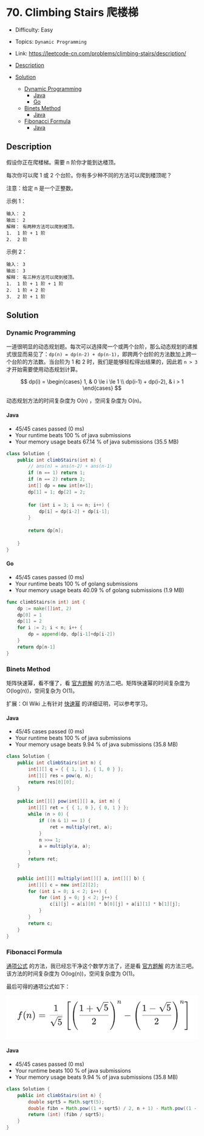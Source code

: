 <!-- omit in toc -->
# 70. Climbing Stairs 爬楼梯

- Difficulty: Easy
- Topics: `Dynamic Programming`
- Link: https://leetcode-cn.com/problems/climbing-stairs/description/

- [Description](#description)
- [Solution](#solution)
  - [Dynamic Programming](#dynamic-programming)
    - [Java](#java)
    - [Go](#go)
  - [Binets Method](#binets-method)
    - [Java](#java-1)
  - [Fibonacci Formula](#fibonacci-formula)
    - [Java](#java-2)
## Description

假设你正在爬楼梯。需要 n 阶你才能到达楼顶。

每次你可以爬 1 或 2 个台阶。你有多少种不同的方法可以爬到楼顶呢？

注意：给定 n 是一个正整数。

示例 1：
```
输入： 2
输出： 2
解释： 有两种方法可以爬到楼顶。
1.  1 阶 + 1 阶
2.  2 阶
```
示例 2：
```
输入： 3
输出： 3
解释： 有三种方法可以爬到楼顶。
1.  1 阶 + 1 阶 + 1 阶
2.  1 阶 + 2 阶
3.  2 阶 + 1 阶
```

## Solution

### Dynamic Programming

一道很明显的动态规划题。每次可以选择爬一个或两个台阶，那么动态规划的递推式很显而易见了：`dp(n) = dp(n-2) + dp(n-1)`，即跨两个台阶的方法数加上跨一个台阶的方法数。当台阶为 1 和 2 时，我们是能够轻松得出结果的，因此若 `n > 3` 才开始需要使用动态规划计算。

$$
dp(i) = \begin{cases}
    1, &  0 \le i \le 1 \\
    dp(i-1) + dp(i-2), & i > 1
\end{cases}
$$

动态规划方法的时间复杂度为 O(n) ，空间复杂度为 O(n)。

#### Java

- 45/45 cases passed (0 ms)
- Your runtime beats 100 % of java submissions
- Your memory usage beats 67.14 % of java submissions (35.5 MB)

```java
class Solution {
    public int climbStairs(int n) {
        // ans(n) = ans(n-2) + ans(n-1)
        if (n == 1) return 1;
        if (n == 2) return 2;
        int[] dp = new int[n+1];
        dp[1] = 1; dp[2] = 2;
        
        for (int i = 3; i <= n; i++) {
            dp[i] = dp[i-2] + dp[i-1];
        }

        return dp[n];
        
    }
}
```

#### Go

- 45/45 cases passed (0 ms)
- Your runtime beats 100 % of golang submissions
- Your memory usage beats 40.09 % of golang submissions (1.9 MB)

```go
func climbStairs(n int) int {
	dp := make([]int, 2)
	dp[0] = 1
	dp[1] = 2
	for i := 2; i < n; i++ {
		dp = append(dp, dp[i-1]+dp[i-2])
	}
	return dp[n-1]
}
```

### Binets Method

矩阵快速幂，看不懂了，看 [官方题解][] 的方法二吧。矩阵快速幂的时间复杂度为 O(log(n))，空间复杂为 O(1)。

扩展：OI Wiki 上有针对 [快速幂](https://oi-wiki.org/math/quick-pow/#_11) 的详细证明，可以参考学习。


#### Java

- 45/45 cases passed (0 ms)
- Your runtime beats 100 % of java submissions
- Your memory usage beats 9.94 % of java submissions (35.8 MB)

```java
class Solution {
    public int climbStairs(int n) {
        int[][] q = { { 1, 1 }, { 1, 0 } };
        int[][] res = pow(q, n);
        return res[0][0];
    }

    public int[][] pow(int[][] a, int n) {
        int[][] ret = { { 1, 0 }, { 0, 1 } };
        while (n > 0) {
            if ((n & 1) == 1) {
                ret = multiply(ret, a);
            }
            n >>= 1;
            a = multiply(a, a);
        }
        return ret;
    }

    public int[][] multiply(int[][] a, int[][] b) {
        int[][] c = new int[2][2];
        for (int i = 0; i < 2; i++) {
            for (int j = 0; j < 2; j++) {
                c[i][j] = a[i][0] * b[0][j] + a[i][1] * b[1][j];
            }
        }
        return c;
    }
}
```

### Fibonacci Formula

[通项公式](https://baike.baidu.com/item/数列通项公式) 的方法，我已经忘干净这个数学方法了，还是看 [官方题解][] 的方法三吧。该方法的时间复杂度为 O(log(n))，空间复杂度为 O(1)。

最后可得的通项公式如下：

![image-20201001145725217](assets/70.%20Climbing%20Stairs%20%E7%88%AC%E6%A5%BC%E6%A2%AF/image-20201001145725217.png)

#### Java

- 45/45 cases passed (0 ms)
- Your runtime beats 100 % of java submissions
- Your memory usage beats 9.94 % of java submissions (35.8 MB)

```java
class Solution {
    public int climbStairs(int n) {
        double sqrt5 = Math.sqrt(5);
        double fibn = Math.pow((1 + sqrt5) / 2, n + 1) - Math.pow((1 - sqrt5) / 2, n + 1);
        return (int) (fibn / sqrt5);
    }
}
```

[官方题解]: https://leetcode-cn.com/problems/climbing-stairs/solution/pa-lou-ti-by-leetcode-solution/
